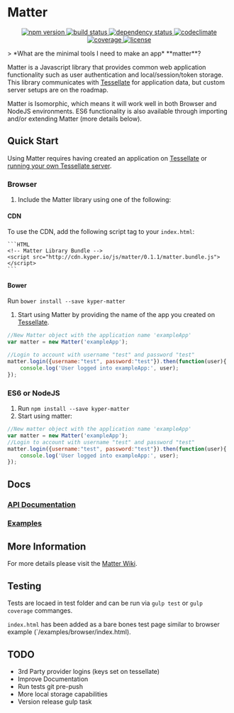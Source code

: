 # Matter
<p align="center">
  <!-- Npm Version -->
  <a href="https://npmjs.org/package/kyper-matter">
    <img src="https://img.shields.io/npm/v/kyper-matter.svg" alt="npm version">
  </a>
  <!-- Build Status -->
  <a href="https://travis-ci.org/KyperTech/matter">
    <img src="http://img.shields.io/travis/KyperTech/matter.svg" alt="build status">
  </a>
  <!-- Dependency Status -->
  <a href="https://david-dm.org/KyperTech/matter">
    <img src="https://david-dm.org/KyperTech/matter.svg" alt="dependency status">
  </a>
  <!-- Codeclimate -->
  <a href="https://codeclimate.com/github/kypertech/matter">
    <img src="https://codeclimate.com/github/KyperTech/matter/badges/gpa.svg" alt="codeclimate">
  </a>
  <!-- Coverage -->
  <a href="https://codeclimate.com/github/KyperTech/matter">
    <img src="https://codeclimate.com/github/KyperTech/matter/badges/coverage.svg" alt="coverage">
  </a>
  <!-- License -->
  <a href="https://github.com/KyperTech/matter/blob/master/LICENSE.md">
    <img src="https://img.shields.io/npm/l/kyper-matter.svg" alt="license">
  </a>
</p>
> *What are the minimal tools I need to make an app* **matter**?

Matter is a Javascript library that provides common web application functionality such as user authentication and local/session/token storage. This library communicates with [Tessellate](https://github.com/KyperTech/tessellate) for application data, but custom server setups are on the roadmap.

Matter is Isomorphic, which means it will work well in both Browser and NodeJS environments. ES6 functionality is also available through importing and/or extending Matter (more details below).

## Quick Start

Using Matter requires having created an application on [Tessellate](http://tessellate.elasticbeanstalk.com) or [running your own Tessellate server]().

### Browser
1. Include the Matter library using one of the following:

  #### CDN

  To use the CDN, add the following script tag to your `index.html`:

    ```HTML
    <!-- Matter Library Bundle -->
    <script src="http://cdn.kyper.io/js/matter/0.1.1/matter.bundle.js"></script>
    ```
  #### Bower
  Run `bower install --save kyper-matter`

1. Start using Matter by providing the name of the app you created on [Tessellate](http://tessellate.elasticbeanstalk.com).

  ```javascript
  //New Matter object with the application name 'exampleApp'
  var matter = new Matter('exampleApp');

  //Login to account with username "test" and password "test"
  matter.login({username:"test", password:"test"}).then(function(user){
      console.log('User logged into exampleApp:', user);
  });
  ```

### ES6 or NodeJS
1. Run `npm install --save kyper-matter`
2. Start using matter:
```javascript
//New matter object with the application name 'exampleApp'
var matter = new Matter('exampleApp');
//Login to account with username "test" and password "test"
matter.login({username:"test", password:"test"}).then(function(user){
    console.log('User logged into exampleApp:', user);
});
```

## Docs

### [API Documentation](https://github.com/KyperTech/matter/wiki/API-Documentation)

### [Examples](https://github.com/KyperTech/matter/tree/master/examples)

## More Information
For more details please visit the [Matter Wiki](https://github.com/KyperTech/matter/wiki).

## Testing

Tests are locaed in test folder and can be run via `gulp test` or `gulp coverage` commanges.

`index.html` has been added as a bare bones test page similar to browser example (`/examples/browser/index.html).

## TODO
* 3rd Party provider logins (keys set on tessellate)
* Improve Documentation
* Run tests git pre-push
* More local storage capabilities
* Version release gulp task
